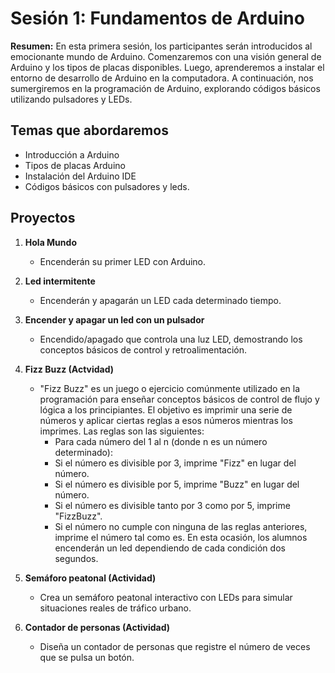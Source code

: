 # Sesión 1: Fundamentos de Arduino

**Resumen:** En esta primera sesión, los participantes serán introducidos al emocionante mundo de Arduino. Comenzaremos con una visión general de Arduino y los tipos de placas disponibles. Luego, aprenderemos a instalar el entorno de desarrollo de Arduino en la computadora. A continuación, nos sumergiremos en la programación de Arduino, explorando códigos básicos utilizando pulsadores y LEDs.

## Temas que abordaremos

- Introducción a Arduino
- Tipos de placas Arduino
- Instalación del Arduino IDE
- Códigos básicos con pulsadores y leds.

## Proyectos

1. **Hola Mundo**
   - Encenderán su primer LED con Arduino.

2. **Led intermitente**
   - Encenderán y apagarán un LED cada determinado tiempo.

3. **Encender y apagar un led con un pulsador**
   - Encendido/apagado que controla una luz LED, demostrando los conceptos básicos de control y retroalimentación.

4. **Fizz Buzz (Actvidad)**
   - "Fizz Buzz" es un juego o ejercicio comúnmente utilizado en la programación para enseñar conceptos básicos de control de flujo y lógica a los principiantes. El objetivo es imprimir una serie de números y aplicar ciertas reglas a esos números mientras los imprimes. Las reglas son las siguientes:
     - Para cada número del 1 al n (donde n es un número determinado):
     - Si el número es divisible por 3, imprime "Fizz" en lugar del número.
     - Si el número es divisible por 5, imprime "Buzz" en lugar del número.
     - Si el número es divisible tanto por 3 como por 5, imprime "FizzBuzz".
     - Si el número no cumple con ninguna de las reglas anteriores, imprime el número tal como es.
   En esta ocasión, los alumnos encenderán un led dependiendo de cada condición dos segundos.

5. **Semáforo peatonal (Actividad)**
   - Crea un semáforo peatonal interactivo con LEDs para simular situaciones reales de tráfico urbano.

6. **Contador de personas (Actividad)**
   - Diseña un contador de personas que registre el número de veces que se pulsa un botón.
